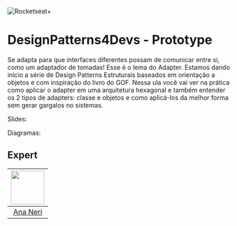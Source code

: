 <img src="https://drive.google.com/uc?id=1XPWLjUo2-j8iGw07ALcxu7oqJ3nkl2Ho" alt="Rocketseat+"/>

# DesignPatterns4Devs - Prototype

Se adapta para que interfaces diferentes possam de comunicar entre si, como um adaptador de tomadas! Esse é o lema do Adapter.
Estamos dando início a série de Design Patterns Estruturais baseados em orientação a objetos e com inspiração do livro do GOF.
Nessa ula você vai ver na prática como aplicar o adapter em uma arquitetura hexagonal e também entender os 2 tipos de adapters: classe e objetos e como aplicá-los da melhor forma sem gerar gargalos no sistemas.

Slides:

Diagramas:

## Expert
| [<img src="https://avatars.githubusercontent.com/u/42419543?v=4" width="75px;"/>](https://github.com/anabneri) |
| :-: |
|[Ana Neri](https://github.com/anabneri)|# designpatterns4devs-overview-examples
